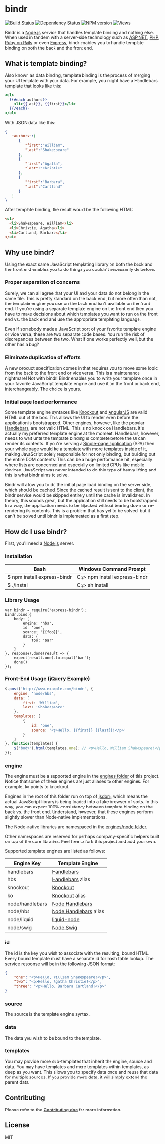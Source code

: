 ﻿# bindr

[![Build Status][]](http://travis-ci.org/jedmao/bindr)
[![Dependency Status][]](https://gemnasium.com/jedmao/bindr)
[![NPM version][]](http://badge.fury.io/js/bindr)
[![Views][]](https://sourcegraph.com/github.com/jedmao/bindr)

Bindr is a [Node.js][] service that handles template binding and nothing else.
When used in tandem with a server-side technology such as [ASP.NET][], [PHP][],
[Ruby on Rails][] or even [Express][], bindr enables you to handle template
binding on both the back and the front end.


## What is template binding?

Also known as data binding, template binding is the process of merging your UI
template with your data. For example, you might have a Handlebars template that
looks like this:

```hbs
<ul>
  {{#each authors}}
    <li>{{last}}, {{first}}</li>
  {{/each}}
</ul>
```

With JSON data like this:
```json
{
   "authors":[
      {
         "first":"William",
         "last":"Shakespeare"
      },
      {
         "first":"Agatha",
         "last":"Christie"
      },
      {
         "first":"Barbara",
         "last":"Cartland"
      }
   ]
}
```

After template binding, the result would be the following HTML:

```html
<ul>
  <li>Shakespeare, William</li>
  <li>Christie, Agatha</li>
  <li>Cartland, Barbara</li>
</ul>
```


## Why use bindr?

Using the exact same JavaScript templating library on both the back and the
front end enables you to do things you couldn't necessarily do before.


### Proper separation of concerns

Surely, we can all agree that your UI and your data do not belong in the same
file. This is pretty standard on the back end, but more often than not, the
template engine you use on the back end isn't available on the front end. If
you're using a separate template engine on the front end then you have to make
decisions about which templates you want to run on the front end vs. the back
end and use the appropriate templating language.

Even if somebody made a JavaScript port of your favorite template engine or
vice versa, these are two separate code bases. You run the risk of discrepancies
between the two. What if one works perfectly well, but the other has a bug?


### Eliminate duplication of efforts

A new product specification comes in that requires you to move some logic from
the back to the front end or vice versa. This is a maintenance nightmare! Not
with bindr! Bindr enables you to write your template once in your favorite
JavaScript template engine and use it on the front or back end,
interchangeably. The choice is yours.


### Initial page load performance

Some template engine syntaxes like [Knockout][] and [AngularJS][] are valid
HTML out of the box. This allows the UI to render even before the application is
bootstrapped. Other engines, however, like the popular [Handlebars][], are
not valid HTML. This is no knock on Handlebars. It's actually my preferred
template engine at the moment. Handlebars, however, needs to wait until the
template binding is complete before the UI can render its contents. If you're
serving a [Single-page application][] (SPA) then your whole page would be a
template with more templates inside of it, making JavaScript solely responsible
for not only binding, but building out the entire DOM contents! This can be a
huge performance hit, especially where lists are concerned and especially on
limited CPUs like mobile devices. JavaScript was never intended to do this type
of heavy lifting and this is what bindr aims to solve.

Bindr will allow you to do the initial page load binding on the server side,
which should be cached. Since the cached result is sent to the client, the bindr
service would be skipped entirely until the cache is invalidated. In theory,
this sounds great, but the application still needs to be bootstrapped. In a way,
the application needs to be hijacked without tearing down or re-rendering its
contents. This is a problem that has yet to be solved, but it can't be solved
until bindr is implemented as a first step.


## How do I use bindr?

First, you'll need a [Node.js][] server.


### Installation

| Bash                        | Windows Command Prompt          |
| ----------------------------| ------------------------------- |
| $ npm install express-bindr | C:\\> npm install express-bindr |
| $ ./install                 | C:\\> sh install                |


### Library Usage

```node
var bindr = require('express-bindr');
bindr.bind({
    body: {
        engine: 'hbs',
        id: 'one',
        source: '{{foo}}',
        data: {
            foo: 'bar'
        }
    }
}, response).done(result => {
    expect(result.one).to.equal('bar');
    done();
});
```


### Front-End Usage (jQuery Example)

```js
$.post('http://www.example.com/bindr', {
    engine: 'node/hbs',
    data: {
        first: 'William',
        last: 'Shakespeare'
    },
    templates: [
        {
            id: 'one',
            source: '<p>Hello, {{first}} {{last}}!</p>'
        }
    ]
}, function(templates) {
    $('body').html(templates.one); // <p>Hello, William Shakespeare!</p>
});
```


### engine

The engine must be a supported engine in the [engines folder][] of this project.
Notice that some of these engines are just aliases to other engines. For
example, ko points to knockout.

Engines in the root of this folder run on top of [jsdom][], which means the
actual JavaScript library is being loaded into a fake browser of sorts. In this
way, you can expect 100% consistency between template binding on the back vs.
the front end. Understand, however, that these engines perform slightly slower
than Node-native implementations.

The Node-native libraries are namespaced in the [engines/node folder][].

Other namespaces are reserved for perhaps company-specific helpers built on top
of the core libraries. Feel free to fork this project and add your own.

Supported template engines are listed as follows:

| Engine Key       | Template Engine               |
| ---------------- | ----------------------------- |
| handlebars       | [Handlebars][]                |
| hbs              | [Handlebars][] alias          |
| knockout         | [Knockout][]                  |
| ko               | [Knockout][] alias            |
| node/handlebars  | [Node Handlebars][]           |
| node/hbs         | [Node Handlebars][] alias     |
| node/liquid      | [liquid-node][]               |
| node/swig        | [Node Swig][]                 |


### id

The id is the key you wish to associate with the resulting, bound HTML. Every
bound template must have a separate id for hash table lookup. The service
response will be in the following JSON format:

```json
{
    "one": "<p>Hello, William Shakespeare!</p>",
    "two": "<p>Hello, Agatha Christie!</p>",
    "three": "<p>Hello, Barbara Cartland!</p>"
}
```


### source

The source is the template engine syntax.


### data

The data you wish to be bound to the template.


### templates

You may provide more sub-templates that inherit the engine, source and data.
You may have templates and more templates within templates, as deep as you
want. This allows you to specify data once and reuse that data for multiple
sources. If you provide more data, it will simply extend the parent data.


## Contributing

Please refer to the [Contributing doc][] for more information.


## License

MIT


[Build Status]: https://secure.travis-ci.org/jedmao/bindr.png?branch=master
[Dependency Status]: https://gemnasium.com/jedmao/bindr.png
[NPM Version]: https://badge.fury.io/js/bindr.png
[Views]: https://sourcegraph.com/api/repos/github.com/jedmao/bindr/counters/views-24h.png
[Node.js]: http://nodejs.org/
[ASP.NET]: http://www.asp.net/
[PHP]: http://www.php.net/
[Ruby on Rails]: http://rubyonrails.org/
[Express]: http://expressjs.com/
[Knockout]: http://knockoutjs.com/
[AngularJS]: http://angularjs.org/
[Handlebars]: http://handlebarsjs.com/
[Single-page application]: http://en.wikipedia.org/wiki/Single-page_application
[engines folder]: engines
[engines/node folder]: engines/node
[jsdom]: https://github.com/tmpvar/jsdom
[Node Handlebars]: https://npmjs.org/package/handlebars
[liquid-node]: https://npmjs.org/package/liquid-node
[Node Swig]: https://npmjs.org/package/swig
[Contributing doc]: CONTRIBUTING.md
